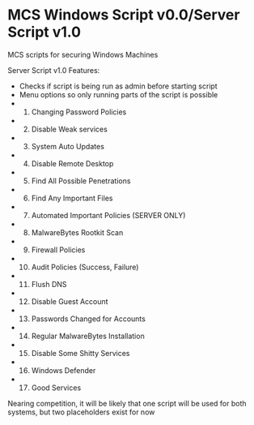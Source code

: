 # MCS Windows Script v0.0/Server Script v1.0
MCS scripts for securing Windows Machines

Server Script v1.0
Features:
- Checks if script is being run as admin before starting script
- Menu options so only running parts of the script is possible
- 1. Changing Password Policies
- 2. Disable Weak services
- 3. System Auto Updates
- 4. Disable Remote Desktop
- 5. Find All Possible Penetrations
- 6. Find Any Important Files
- 7. Automated Important Policies (SERVER ONLY)
- 8. MalwareBytes Rootkit Scan
- 9. Firewall Policies
- 10. Audit Policies (Success, Failure)
- 11. Flush DNS
- 12. Disable Guest Account
- 13. Passwords Changed for Accounts
- 14. Regular MalwareBytes Installation
- 15. Disable Some Shitty Services
- 16. Windows Defender
- 17. Good Services

Nearing competition, it will be likely that one script will be used for both systems, but two placeholders exist for now
